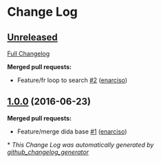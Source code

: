 # Change Log

## [Unreleased](https://github.com/DimensionDataDevOps/cookbook-didata-unix/tree/HEAD)

[Full Changelog](https://github.com/DimensionDataDevOps/cookbook-didata-unix/compare/1.0.0...HEAD)

**Merged pull requests:**

- Feature/fr loop to search [\#2](https://github.com/DimensionDataDevOps/cookbook-didata-unix/pull/2) ([enarciso](https://github.com/enarciso))

## [1.0.0](https://github.com/DimensionDataDevOps/cookbook-didata-unix/tree/1.0.0) (2016-06-23)
**Merged pull requests:**

- Feature/merge dida base [\#1](https://github.com/DimensionDataDevOps/cookbook-didata-unix/pull/1) ([enarciso](https://github.com/enarciso))



\* *This Change Log was automatically generated by [github_changelog_generator](https://github.com/skywinder/Github-Changelog-Generator)*